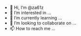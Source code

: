 - 👋 Hi, I’m @za61z
- 👀 I’m interested in ...
- 🌱 I’m currently learning ...
- 💞️ I’m looking to collaborate on ...
- 📫 How to reach me ...

<!---
za61z/za61z is a ✨ special ✨ repository because its `README.md` (this file) appears on your GitHub profile.
You can click the Preview link to take a look at your changes.
--->
